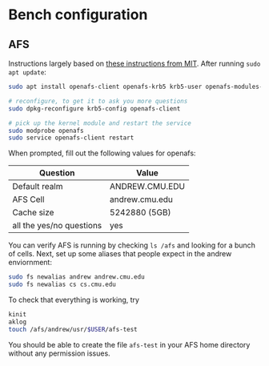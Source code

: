 # Bench configuration

## AFS
Instructions largely based on
[these instructions from MIT](http://tig.csail.mit.edu/wiki/TIG/OpenAFSOnUbuntuLinux).
After running `sudo apt update`:

```bash
sudo apt install openafs-client openafs-krb5 krb5-user openafs-modules-dkms module-assistant

# reconfigure, to get it to ask you more questions
sudo dpkg-reconfigure krb5-config openafs-client

# pick up the kernel module and restart the service
sudo modprobe openafs
sudo service openafs-client restart
```

When prompted, fill out the following values for openafs:

| Question                 | Value          |
|--------------------------|----------------|
| Default realm            | ANDREW.CMU.EDU |
| AFS Cell                 | andrew.cmu.edu |
| Cache size               | 5242880 (5GB)  |
| all the yes/no questions | yes            |

You can verify AFS is running by checking `ls /afs` and looking for a bunch of
cells. Next, set up some aliases that people expect in the andrew enviornment:

```bash
sudo fs newalias andrew andrew.cmu.edu
sudo fs newalias cs cs.cmu.edu
```

To check that everything is working, try

```bash
kinit
aklog
touch /afs/andrew/usr/$USER/afs-test
```

You should be able to create the file `afs-test` in your AFS home directory
without any permission issues.
